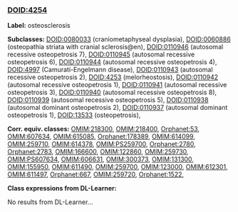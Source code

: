 
### [DOID:4254](http://purl.obolibrary.org/obo/DOID_4254)
**Label:** osteosclerosis

**Subclasses:** [DOID:0080033](http://purl.obolibrary.org/obo/DOID_0080033) (craniometaphyseal dysplasia), [DOID:0060886](http://purl.obolibrary.org/obo/DOID_0060886) (osteopathia striata with cranial sclerosis@en), [DOID:0110946](http://purl.obolibrary.org/obo/DOID_0110946) (autosomal recessive osteopetrosis 7), [DOID:0110945](http://purl.obolibrary.org/obo/DOID_0110945) (autosomal recessive osteopetrosis 6), [DOID:0110944](http://purl.obolibrary.org/obo/DOID_0110944) (autosomal recessive osteopetrosis 4), [DOID:4997](http://purl.obolibrary.org/obo/DOID_4997) (Camurati-Engelmann disease), [DOID:0110943](http://purl.obolibrary.org/obo/DOID_0110943) (autosomal recessive osteopetrosis 2), [DOID:4253](http://purl.obolibrary.org/obo/DOID_4253) (melorheostosis), [DOID:0110942](http://purl.obolibrary.org/obo/DOID_0110942) (autosomal recessive osteopetrosis 1), [DOID:0110941](http://purl.obolibrary.org/obo/DOID_0110941) (autosomal recessive osteopetrosis 3), [DOID:0110940](http://purl.obolibrary.org/obo/DOID_0110940) (autosomal recessive osteopetrosis 8), [DOID:0110939](http://purl.obolibrary.org/obo/DOID_0110939) (autosomal recessive osteopetrosis 5), [DOID:0110938](http://purl.obolibrary.org/obo/DOID_0110938) (autosomal dominant osteopetrosis 2), [DOID:0110937](http://purl.obolibrary.org/obo/DOID_0110937) (autosomal dominant osteopetrosis 1), [DOID:13533](http://purl.obolibrary.org/obo/DOID_13533) (osteopetrosis), 

**Corr. equiv. classes:** [OMIM:218300](http://purl.obolibrary.org/obo/OMIM_218300), [OMIM:218400](http://purl.obolibrary.org/obo/OMIM_218400), [Orphanet:53](http://www.orpha.net/ORDO/Orphanet_53), [OMIM:607634](http://purl.obolibrary.org/obo/OMIM_607634), [OMIM:615085](http://purl.obolibrary.org/obo/OMIM_615085), [Orphanet:178389](http://www.orpha.net/ORDO/Orphanet_178389), [OMIM:614099](http://purl.obolibrary.org/obo/OMIM_614099), [OMIM:259710](http://purl.obolibrary.org/obo/OMIM_259710), [OMIM:614378](http://purl.obolibrary.org/obo/OMIM_614378), [OMIM:PS259700](http://purl.obolibrary.org/obo/OMIM_PS259700), [Orphanet:2780](http://www.orpha.net/ORDO/Orphanet_2780), [Orphanet:2783](http://www.orpha.net/ORDO/Orphanet_2783), [OMIM:166600](http://purl.obolibrary.org/obo/OMIM_166600), [OMIM:122860](http://purl.obolibrary.org/obo/OMIM_122860), [OMIM:259730](http://purl.obolibrary.org/obo/OMIM_259730), [OMIM:PS607634](http://purl.obolibrary.org/obo/OMIM_PS607634), [OMIM:606631](http://purl.obolibrary.org/obo/OMIM_606631), [OMIM:300373](http://purl.obolibrary.org/obo/OMIM_300373), [OMIM:131300](http://purl.obolibrary.org/obo/OMIM_131300), [OMIM:155950](http://purl.obolibrary.org/obo/OMIM_155950), [OMIM:611490](http://purl.obolibrary.org/obo/OMIM_611490), [OMIM:259700](http://purl.obolibrary.org/obo/OMIM_259700), [OMIM:123000](http://purl.obolibrary.org/obo/OMIM_123000), [OMIM:612301](http://purl.obolibrary.org/obo/OMIM_612301), [OMIM:611497](http://purl.obolibrary.org/obo/OMIM_611497), [Orphanet:667](http://www.orpha.net/ORDO/Orphanet_667), [OMIM:259720](http://purl.obolibrary.org/obo/OMIM_259720), [Orphanet:1522](http://www.orpha.net/ORDO/Orphanet_1522), 

**Class expressions from DL-Learner:**

No results from DL-Learner...




